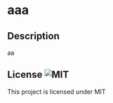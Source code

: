 # aaa

## Description
aa


## License ![MIT](https://img.shields.io/badge/License-MIT-red)
This project is licensed under MIT

